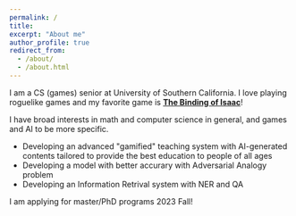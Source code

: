 ```yaml
---
permalink: /
title: 
excerpt: "About me"
author_profile: true
redirect_from: 
  - /about/
  - /about.html
---
```


I am a CS (games) senior at University of Southern California. I love playing roguelike games and my favorite game is [**The Binding of Isaac**](https://store.steampowered.com/app/113200/The_Binding_of_Isaac/)!

I have broad interests in math and computer science in general, and games and AI to be more specific.
  * Developing an advanced "gamified" teaching system with AI-generated contents tailored to provide the best education to people of all ages
  * Developing a model with better accurary with Adversarial Analogy problem
  * Developing an Information Retrival system with NER and QA

I am applying for master/PhD programs 2023 Fall!